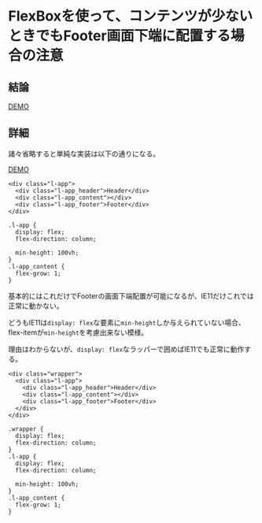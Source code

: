 # FlexBoxを使って、コンテンツが少ないときでもFooter画面下端に配置する場合の注意

## 結論

[DEMO](./examples/example01.html)

## 詳細

諸々省略すると単純な実装は以下の通りになる。

[DEMO](./examples/example02.html)

```
<div class="l-app">
  <div class="l-app_header">Header</div>
  <div class="l-app_content"></div>
  <div class="l-app_footer">Footer</div>
</div>
```

```
.l-app {
  display: flex;
  flex-direction: column;

  min-height: 100vh;
}
.l-app_content {
  flex-grow: 1;
}
```

基本的にはこれだけでFooterの画面下端配置が可能になるが、IE11だけこれでは正常に動かない。

どうもIE11は`display: flex`な要素に`min-height`しか与えられていない場合、flex-itemが`min-height`を考慮出来ない模様。

理由はわからないが、`display: flex`なラッパーで囲めばIE11でも正常に動作する。

```
<div class="wrapper">
  <div class="l-app">
    <div class="l-app_header">Header</div>
    <div class="l-app_content"></div>
    <div class="l-app_footer">Footer</div>
  </div>
</div>
```

```
.wrapper {
  display: flex;
  flex-direction: column;
}
.l-app {
  display: flex;
  flex-direction: column;

  min-height: 100vh;
}
.l-app_content {
  flex-grow: 1;
}
```
